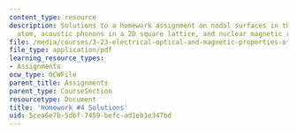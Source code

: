 ```yaml
---
content_type: resource
description: Solutions to a homework assignment on nodal surfaces in the hydrogen
  atom, acoustic phonons in a 2D square lattice, and nuclear magnetic resonance.
file: /media/courses/3-23-electrical-optical-and-magnetic-properties-of-materials-fall-2007/5cea6e7b5dbf7459befcad1eb1e347bd_sol4.pdf
file_type: application/pdf
learning_resource_types:
- Assignments
ocw_type: OCWFile
parent_title: Assignments
parent_type: CourseSection
resourcetype: Document
title: 'Homework #4 Solutions'
uid: 5cea6e7b-5dbf-7459-befc-ad1eb1e347bd
---
```

